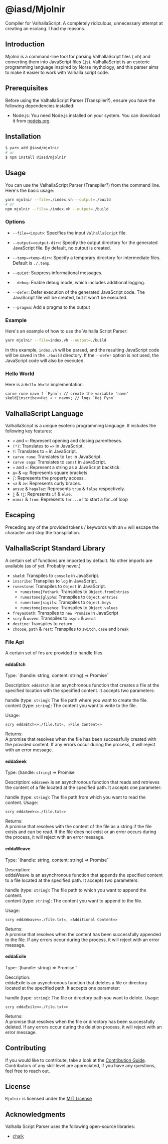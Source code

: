 <!-- @format -->

# @iasd/Mjolnir

Compiler for ValhallaScript. A completely ridiculous, unnecessary attempt at creating an esolang. I had my reasons.

## Introduction

Mjolnir is a command-line tool for parsing ValhallaScript files (.vh) and converting them into JavaScript files (.js). ValhallaScript is an esoteric programming language inspired by Norse mythology, and this parser aims to make it easier to work with Valhalla script code.

## Prerequisites

Before using the ValhallaScript Parser (Transpiler?), ensure you have the following dependencies installed:

-   Node.js: You need Node.js installed on your system. You can download it from [nodejs.org](https://nodejs.org/).

## Installation

```bash
$ yarn add @iasd/mjolnir
# or
$ npm install @iasd/mjolnir
```

## Usage

You can use the ValhallaScript Parser (Transpiler?) from the command line. Here's the basic usage:

```bash
yarn mjolnir --file=./index.vh --output=./build
# or
npm mjolnir --file=./index.vh --output=./build
```

### Options

-   `--file=<input>`: Specifies the input `ValhallaScript` file.

-   `--output=<output-dir>`: Specify the output directory for the generated JavaScript file. By default, no output is created.

-   `--temp=<temp-dir>`: Specify a temporary directory for intermediate files. Default is `./.temp`.

-   `--quiet`: Suppress informational messages.

-   `--debug`: Enable debug mode, which includes additional logging.

-   `--defer`: Defer execution of the generated JavaScript code. The JavaScript file will be created, but it won't be executed.

-   `--pragma`: Add a pragma to the output

### Example

Here's an example of how to use the Valhalla Script Parser:

```bash
yarn mjolnir --file=index.vh --output=./build
```

In this example, `index.vh` will be parsed, and the resulting JavaScript code will be saved in the `./build` directory. If the `--defer` option is not used, the JavaScript code will also be executed.

### Hello World

Here is a `Hello World` implementation.

```vh
carve rune navn † `Fynn`; // create the variable 'navn'
skæld∫inscribe<»Hej « + navn>; // logs `Hej Fynn`
```

## ValhallaScript Language

ValhallaScript is a unique esoteric programming language. It includes the following key features:

-   `<` and `>`: Represent opening and closing parentheses.
-   `(*)`: Translates to `=>` in JavaScript.
-   `†`: Translates to `=` in JavaScript.
-   `carve rune`: Translates to `let` in JavaScript.
-   `carve saga`: Translates to `const` in JavaScript.
-   `«` and `»`: Represent a string as a JavaScript backtick.
-   `∆∞` & `∞∆`: Represents square brackets.
-   `∫`: Represents the property access `.`
-   `<∂` & `∂>`: Represents curly braces.
-   `ansuz` & `hagalaz`: Represents `true` & `false` respectively.
-   `∑` & `!∑`: Represents `if` & `else`.
-   `mimir` & `from`: Represents `for...of` to start a for...of loop

## Escaping

Preceding any of the provided tokens / keywords with an `ø` will escape the character and stop the transpilation.

## ValhallaScript Standard Library

A certain set of functions are imported by default. No other imports are available (as of yet. Probably never.)

-   `skæld`: Transpiles to `console` in JavaScript.
-   `inscribe`: Transpiles to `log` in JavaScript.
-   `runestone`: Transpiles to `Object` in JavaScript.
    -   `runestone∫futhark`: Transpiles to `Object.fromEntries`
    -   `runestone∫glyphs`: Transpiles to `Object.entries`
    -   `runestone∫sigils`: Transpiles to `Object.keys`
    -   `runestone∫essence`: Transpiles to `Object.values`
-   `freyasOath`: Transpiles to `new Promise` in JavaScript
-   `scry` & `woven`: Transpiles to `async` & `await`
-   `destine`: Transpiles to `return`
-   `choose`, `path` & `rest`: Transpiles to `switch`, `case` and `break`

### File Api

A certain set of fns are provided to handle files

#### eddaEtch

Type: `(handle: string, content: string) => Promise<void>``

Description:
`eddaEtch` is an asynchronous function that creates a file at the specified location with the specified content. It accepts two parameters:

handle (type: `string`): The file path where you want to create the file.  
content (type: `string`): The content you want to write to the file.

Usage:

```vh
scry eddaEtch<»./file.txt«, »File Content«>
```

Returns:  
A promise that resolves when the file has been successfully created with the provided content. If any errors occur during the process, it will reject with an error message.

#### eddaSeek

Type: (handle: `string`) => Promise<string>

Description:
`eddaSeek` is an asynchronous function that reads and retrieves the content of a file located at the specified path. It accepts one parameter:

handle (type: `string`): The file path from which you want to read the content.
Usage:

```vh
scry eddaSeek<»./file.txt«>
```

Returns:  
A promise that resolves with the content of the file as a string if the file exists and can be read. If the file does not exist or an error occurs during the process, it will reject with an error message.

#### eddaWeave

Type: `(handle: string, content: string) => Promise<void>``

Description:  
eddaWeave is an asynchronous function that appends the specified content to a file located at the specified path. It accepts two parameters:

handle (type: `string`): The file path to which you want to append the content.  
content (type: `string`): The content you want to append to the file.

Usage:

```vh
scry eddaWeave<»./file.txt«, »Additional Content«>
```

Returns:  
A promise that resolves when the content has been successfully appended to the file. If any errors occur during the process, it will reject with an error message.

#### eddaExile

Type: `(handle: string) => Promise<void>``

Description:  
eddaExile is an asynchronous function that deletes a file or directory located at the specified path. It accepts one parameter:

handle (type: `string`): The file or directory path you want to delete.
Usage:

```vh
scry eddaExile<»./file.txt«>
```

Returns:  
A promise that resolves when the file or directory has been successfully deleted. If any errors occur during the deletion process, it will reject with an error message.

## Contributing

If you would like to contribute, take a look at the [Contribution Guide](./contributing.md). Contributors of any skill level are
appreciated, if you have any questions, feel free to reach out.

## License

`Mjolnir` is licensed under the [MIT License](https://opensource.org/licenses/MIT)

## Acknowledgments

Valhalla Script Parser uses the following open-source libraries:

-   [chalk](https://www.npmjs.com/package/chalk)
